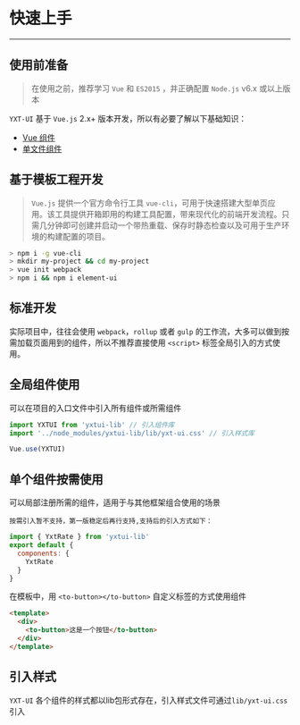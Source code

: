 
# 快速上手

----

## 使用前准备

> 在使用之前，推荐学习 `Vue` 和 `ES2015` ，并正确配置 `Node.js` v6.x 或以上版本

`YXT-UI` 基于 `Vue.js` 2.x+ 版本开发，所以有必要了解以下基础知识：
- [Vue 组件](https://cn.vuejs.org/v2/guide/components.html)
- [单文件组件](https://cn.vuejs.org/v2/guide/single-file-components.html)

## 基于模板工程开发

> `Vue.js` 提供一个官方命令行工具 `vue-cli`，可用于快速搭建大型单页应用。该工具提供开箱即用的构建工具配置，带来现代化的前端开发流程。只需几分钟即可创建并启动一个带热重载、保存时静态检查以及可用于生产环境的构建配置的项目。

```bash
> npm i -g vue-cli
> mkdir my-project && cd my-project
> vue init webpack
> npm i && npm i element-ui
```

## 标准开发

实际项目中，往往会使用 `webpack`，`rollup` 或者 `gulp` 的工作流，大多可以做到按需加载页面用到的组件，所以不推荐直接使用 `<script>` 标签全局引入的方式使用。

## 全局组件使用

可以在项目的入口文件中引入所有组件或所需组件

```js
import YXTUI from 'yxtui-lib' // 引入组件库
import '../node_modules/yxtui-lib/lib/yxt-ui.css' // 引入样式库

Vue.use(YXTUI)
```

## 单个组件按需使用

可以局部注册所需的组件，适用于与其他框架组合使用的场景

`按需引入暂不支持，第一版稳定后再行支持,支持后的引入方式如下：`

```js
import { YxtRate } from 'yxtui-lib'
export default {
  components: {
    YxtRate
  }
}
```

在模板中，用 `<to-button></to-button>` 自定义标签的方式使用组件
```html
<template>
  <div>
    <to-button>这是一个按钮</to-button>
  </div>
</template>
```

## 引入样式

`YXT-UI` 各个组件的样式都以lib包形式存在，引入样式文件可通过`lib/yxt-ui.css`引入
